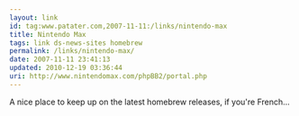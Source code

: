 ```yaml
---
layout: link
id: tag:www.patater.com,2007-11-11:/links/nintendo-max
title: Nintendo Max
tags: link ds-news-sites homebrew
permalink: /links/nintendo-max/
date: 2007-11-11 23:41:13
updated: 2010-12-19 03:36:44
uri: http://www.nintendomax.com/phpBB2/portal.php
---
```

A nice place to keep up on the latest homebrew releases, if you're French...
